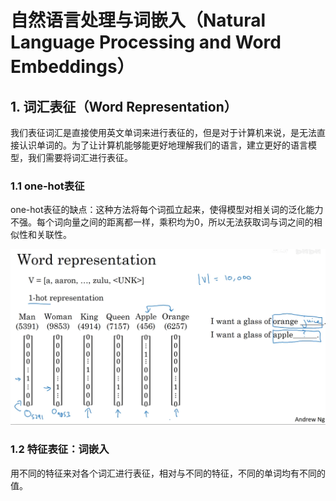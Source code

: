 # 自然语言处理与词嵌入（Natural Language Processing and Word Embeddings）

## 1. 词汇表征（Word Representation）

我们表征词汇是直接使用英文单词来进行表征的，但是对于计算机来说，是无法直接认识单词的。为了让计算机能够能更好地理解我们的语言，建立更好的语言模型，我们需要将词汇进行表征。

### 1.1 one-hot表征

one-hot表征的缺点：这种方法将每个词孤立起来，使得模型对相关词的泛化能力不强。每个词向量之间的距离都一样，乘积均为0，所以无法获取词与词之间的相似性和关联性。

![one-hot表征](images/2024-12-14-16-08-41.png)

### 1.2 特征表征：词嵌入

用不同的特征来对各个词汇进行表征，相对与不同的特征，不同的单词均有不同的值。
